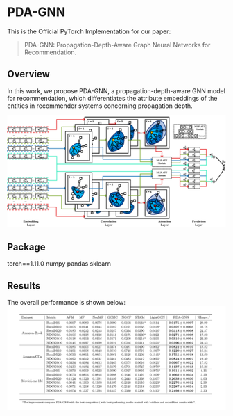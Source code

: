 # PDA-GNN
This is the Official PyTorch Implementation for our paper:
>PDA-GNN: Propagation-Depth-Aware Graph Neural Networks for Recommendation.

## Overview
In this work, we propose PDA-GNN, a propagation-depth-aware GNN model for recommendation, which differentiates the attribute embeddings of the entities in recommender systems concerning propagation depth.

![Architecture](fig/architecture.png)

## Package
torch==1.11.0
numpy
pandas
sklearn

## Results

The overall performance is shown below:
![Overall Performance](fig/performance.png)
